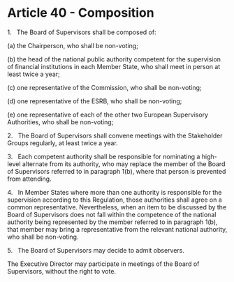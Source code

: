 # Article 40 - Composition


1.   The Board of Supervisors shall be composed of:

(a) the Chairperson, who shall be non-voting;

(b) the head of the national public authority competent for the supervision of financial institutions in each Member State, who shall meet in person at least twice a year;

(c) one representative of the Commission, who shall be non-voting;

(d) one representative of the ESRB, who shall be non-voting;

(e) one representative of each of the other two European Supervisory Authorities, who shall be non-voting;

2.   The Board of Supervisors shall convene meetings with the Stakeholder Groups regularly, at least twice a year.

3.   Each competent authority shall be responsible for nominating a high-level alternate from its authority, who may replace the member of the Board of Supervisors referred to in paragraph 1(b), where that person is prevented from attending.

4.   In Member States where more than one authority is responsible for the supervision according to this Regulation, those authorities shall agree on a common representative. Nevertheless, when an item to be discussed by the Board of Supervisors does not fall within the competence of the national authority being represented by the member referred to in paragraph 1(b), that member may bring a representative from the relevant national authority, who shall be non-voting.

5.   The Board of Supervisors may decide to admit observers.

The Executive Director may participate in meetings of the Board of Supervisors, without the right to vote.
